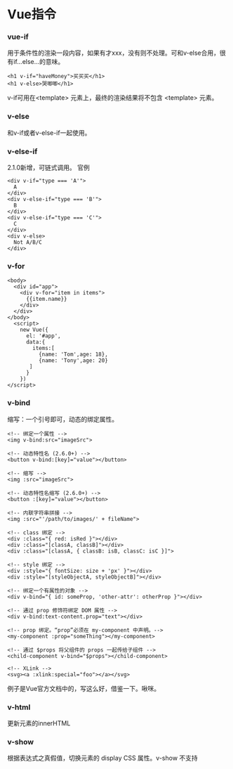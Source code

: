 
# Vue指令
### vue-if
用于条件性的渲染一段内容，如果有才xxx，没有则不处理。可和v-else合用，很有if...else...的意味。
```
<h1 v-if="haveMoney">买买买</h1>
<h1 v-else>哭唧唧</h1>
```
v-if可用在&lt;template&gt; 元素上，最终的渲染结果将不包含 &lt;template&gt; 元素。
### v-else
和v-if或者v-else-if一起使用。
### v-else-if 
2.1.0新增，可链式调用。
官例
```
<div v-if="type === 'A'">
  A
</div>
<div v-else-if="type === 'B'">
  B
</div>
<div v-else-if="type === 'C'">
  C
</div>
<div v-else>
  Not A/B/C
</div>
```
### v-for
```
<body>
  <div id="app">
    <div v-for="item in items">
      {{item.name}}
    </div>
  </div>
</body>
  <script>
    new Vue({
      el: '#app',
      data:{
        items:[
          {name: 'Tom',age: 18},
          {name: 'Tony',age: 20}
       ]
      }
    })
</script>
```
### v-bind
缩写：一个引号即可，动态的绑定属性。
```
<!-- 绑定一个属性 -->
<img v-bind:src="imageSrc">

<!-- 动态特性名 (2.6.0+) -->
<button v-bind:[key]="value"></button>

<!-- 缩写 -->
<img :src="imageSrc">

<!-- 动态特性名缩写 (2.6.0+) -->
<button :[key]="value"></button>

<!-- 内联字符串拼接 -->
<img :src="'/path/to/images/' + fileName">

<!-- class 绑定 -->
<div :class="{ red: isRed }"></div>
<div :class="[classA, classB]"></div>
<div :class="[classA, { classB: isB, classC: isC }]">

<!-- style 绑定 -->
<div :style="{ fontSize: size + 'px' }"></div>
<div :style="[styleObjectA, styleObjectB]"></div>

<!-- 绑定一个有属性的对象 -->
<div v-bind="{ id: someProp, 'other-attr': otherProp }"></div>

<!-- 通过 prop 修饰符绑定 DOM 属性 -->
<div v-bind:text-content.prop="text"></div>

<!-- prop 绑定。“prop”必须在 my-component 中声明。-->
<my-component :prop="someThing"></my-component>

<!-- 通过 $props 将父组件的 props 一起传给子组件 -->
<child-component v-bind="$props"></child-component>

<!-- XLink -->
<svg><a :xlink:special="foo"></a></svg>
```
例子是Vue官方文档中的，写这么好，借鉴一下。啾咪。
### v-html
更新元素的innerHTML
### v-show
根据表达式之真假值，切换元素的 display CSS 属性。v-show 不支持 <template> 元素，也不支持 v-else。